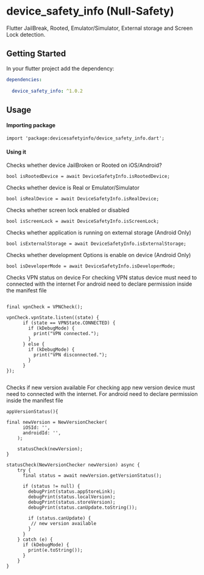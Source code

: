 # device_safety_info (Null-Safety)

Flutter JailBreak, Rooted, Emulator/Simulator, External storage and Screen Lock detection.

## Getting Started

In your flutter project add the dependency:

```yml
dependencies:
  
  device_safety_info: ^1.0.2
```

## Usage

#### Importing package

```
import 'package:devicesafetyinfo/device_safety_info.dart';
```

#### Using it

Checks whether device JailBroken or Rooted on iOS/Android?

```
bool isRootedDevice = await DeviceSafetyInfo.isRootedDevice;
```

Checks whether device is Real or Emulator/Simulator

```
bool isRealDevice = await DeviceSafetyInfo.isRealDevice;
```

Checks whether screen lock enabled or disabled

```
bool isScreenLock = await DeviceSafetyInfo.isScreenLock;
```

Checks whether application is running on external storage (Android Only)

```
bool isExternalStorage = await DeviceSafetyInfo.isExternalStorage;
```

Checks whether development Options is enable on device (Android Only)

```
bool isDeveloperMode = await DeviceSafetyInfo.isDeveloperMode;
```

Checks VPN status on device
For checking VPN status device must need to connected with the internet
For android need to declare <uses-permission android:name="android.permission.INTERNET"/>
permission inside the manifest file
```

final vpnCheck = VPNCheck();

vpnCheck.vpnState.listen((state) {
      if (state == VPNState.CONNECTED) {
        if (kDebugMode) {
          print("VPN connected.");
        }
      } else {
        if (kDebugMode) {
          print("VPN disconnected.");
        }
      }
});
    
```

Checks if new version available
For checking app new version device must need to connected with the internet.
For android need to declare <uses-permission android:name="android.permission.INTERNET"/>
permission inside the manifest file

```
appVersionStatus(){
    
final newVersion = NewVersionChecker(
      iOSId: '',
      androidId: '',
    );

    statusCheck(newVersion);
}

statusCheck(NewVersionChecker newVersion) async {
    try {
      final status = await newVersion.getVersionStatus();

      if (status != null) {
        debugPrint(status.appStoreLink);
        debugPrint(status.localVersion);
        debugPrint(status.storeVersion);
        debugPrint(status.canUpdate.toString());

        if (status.canUpdate) {
         // new version available
        }
      }
    } catch (e) {
      if (kDebugMode) {
        print(e.toString());
      }
    }
}
```

